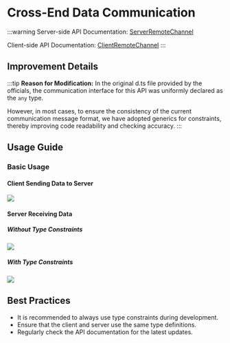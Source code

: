 # Cross-End Data Communication

:::warning
Server-side API Documentation: [ServerRemoteChannel](https://docs.box3lab.com/api/RemoteChannel/Server/)

Client-side API Documentation: [ClientRemoteChannel](https://docs.box3lab.com/api/RemoteChannel/Client/)
:::

## Improvement Details

:::tip
**Reason for Modification:**
In the original d.ts file provided by the officials, the communication interface for this API was uniformly declared as the `any` type.

However, in most cases, to ensure the consistency of the current communication message format, we have adopted generics for constraints, thereby improving code readability and checking accuracy.
:::

## Usage Guide

### Basic Usage

#### Client Sending Data to Server

![](/QQ20241022-195207.png)

#### Server Receiving Data

##### Without Type Constraints

![](/QQ20241022-195257.png)

##### With Type Constraints

![](/QQ20241022-195414.png)

## Best Practices

- It is recommended to always use type constraints during development.
- Ensure that the client and server use the same type definitions.
- Regularly check the API documentation for the latest updates.
